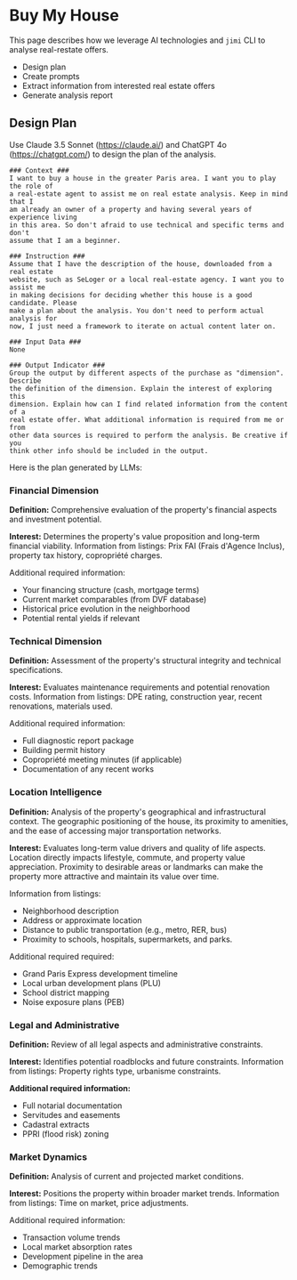# Buy My House

This page describes how we leverage AI technologies and `jimi` CLI to analyse real-restate offers.

* Design plan
* Create prompts
* Extract information from interested real estate offers
* Generate analysis report

## Design Plan

Use Claude 3.5 Sonnet (<https://claude.ai/>) and ChatGPT 4o (<https://chatgpt.com/>) to design the plan of the analysis.

```
### Context ###
I want to buy a house in the greater Paris area. I want you to play the role of
a real-estate agent to assist me on real estate analysis. Keep in mind that I
am already an owner of a property and having several years of experience living
in this area. So don't afraid to use technical and specific terms and don't
assume that I am a beginner.

### Instruction ###
Assume that I have the description of the house, downloaded from a real estate
website, such as SeLoger or a local real-estate agency. I want you to assist me
in making decisions for deciding whether this house is a good candidate. Please
make a plan about the analysis. You don't need to perform actual analysis for
now, I just need a framework to iterate on actual content later on.

### Input Data ###
None

### Output Indicator ###
Group the output by different aspects of the purchase as "dimension". Describe
the definition of the dimension. Explain the interest of exploring this
dimension. Explain how can I find related information from the content of a
real estate offer. What additional information is required from me or from
other data sources is required to perform the analysis. Be creative if you
think other info should be included in the output.
```

Here is the plan generated by LLMs:

### Financial Dimension

**Definition:** Comprehensive evaluation of the property's financial aspects and investment potential.

**Interest:** Determines the property's value proposition and long-term financial viability.
Information from listings: Prix FAI (Frais d'Agence Inclus), property tax history, copropriété charges.

Additional required information:

* Your financing structure (cash, mortgage terms)
* Current market comparables (from DVF database)
* Historical price evolution in the neighborhood
* Potential rental yields if relevant

### Technical Dimension

**Definition:** Assessment of the property's structural integrity and technical specifications.

**Interest:** Evaluates maintenance requirements and potential renovation costs.
Information from listings: DPE rating, construction year, recent renovations, materials used.

Additional required information:

* Full diagnostic report package
* Building permit history
* Copropriété meeting minutes (if applicable)
* Documentation of any recent works

### Location Intelligence

**Definition:** Analysis of the property's geographical and infrastructural context. The geographic positioning of the house, its proximity to amenities, and the ease of accessing major transportation networks.

**Interest:** Evaluates long-term value drivers and quality of life aspects. Location directly impacts lifestyle, commute, and property value appreciation. Proximity to desirable areas or landmarks can make the property more attractive and maintain its value over time.

Information from listings:

* Neighborhood description
* Address or approximate location
* Distance to public transportation (e.g., metro, RER, bus)
* Proximity to schools, hospitals, supermarkets, and parks.

Additional required required:

* Grand Paris Express development timeline
* Local urban development plans (PLU)
* School district mapping
* Noise exposure plans (PEB)

### Legal and Administrative

**Definition:** Review of all legal aspects and administrative constraints.

**Interest:** Identifies potential roadblocks and future constraints. Information from listings: Property rights type, urbanisme constraints.

**Additional required information:**

* Full notarial documentation
* Servitudes and easements
* Cadastral extracts
* PPRI (flood risk) zoning

### Market Dynamics

**Definition:** Analysis of current and projected market conditions.

**Interest:** Positions the property within broader market trends. Information from listings: Time on market, price adjustments.

Additional required information:

* Transaction volume trends
* Local market absorption rates
* Development pipeline in the area
* Demographic trends
